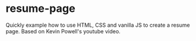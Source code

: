 # resume-page
Quickly example how to use HTML, CSS and vanilla JS to create a resume page. Based on Kevin Powell's youtube video.
